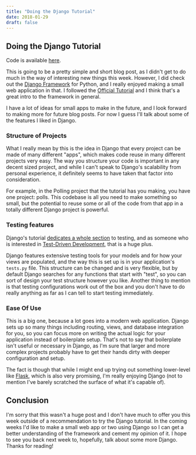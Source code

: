 ```yaml
---
title: "Doing the Django Tutorial"
date: 2018-01-29
draft: false
---
```


## Doing the Django Tutorial
Code is available [here](https://github.com/aowens-21/intro-django).

This is going to be a pretty simple and short blog post, as I didn't get to do much in the way of interesting new things this week. However, I did
check out the [Django Framework](https://www.djangoproject.com/) for Python, and I really enjoyed making a small web application in that. I followed the
[Official Tutorial](https://docs.djangoproject.com/en/2.0/intro/tutorial01/) and I think that's a great intro to the framework in general.

I have a lot of ideas for small apps to make in the future, and I look forward to making more for future blog posts. For now I guess I'll talk
about some of the features I liked in Django.

### Structure of Projects
What I really mean by this is the idea in Django that every project can be made of many different "apps", which makes code reuse in many
different projects very easy. The way you structure your code is important in any decent sized project, and while I can't speak to Django's scalability
from personal experience, it definitely seems to have taken that factor into consideration.

For example, in the Polling project that the tutorial has you making, you have one project: polls. This codebase is all you need to make something so small, but
the potential to reuse some or all of the code from that app in a totally different Django project is powerful.

### Testing features
Django's tutorial [dedicates a whole section](https://docs.djangoproject.com/en/2.0/intro/tutorial05/) to testing, and as someone who
is interested in [Test-Driven Development](https://en.wikipedia.org/wiki/Test-driven_development), that is a huge plus.

Django features extensive testing tools for your models and for how your views are populated, and the way this is set up is in your application's `tests.py` file.
This structure can be changed and is very flexible, but by default Django searches for any functions that start with "test", so you can sort of design your test
structure however you like. Another thing to mention is that testing configurations work out of the box and you don't have to do really anything as far as I can tell
to start testing immediately.

### Ease Of Use
This is a big one, because a lot goes into a modern web application. Django sets up so many things including routing, views, and database integration for you,
so you can focus more on writing the actual logic for your application instead of boilerplate setup. That's not to say that boilerplate isn't useful or necessary
in Django, as I'm sure that larger and more complex projects probably have to get their hands dirty with deeper configuration and setup.

The fact is though that while I might end up trying out something lower-level like [Flask](http://flask.pocoo.org/), which is also very promising, I'm really enjoying Django (not
to mention I've barely scratched the surface of what it's capable of).

## Conclusion
I'm sorry that this wasn't a huge post and I don't have much to offer you this week outside of a recommendation to try the Django tutorial. In the coming weeks I'd
like to make a small web app or two using Django so I can get a better understanding of the framework and cement my opinion of it. I hope to see you back next week to, hopefully, talk
about some more Django. Thanks for reading!
